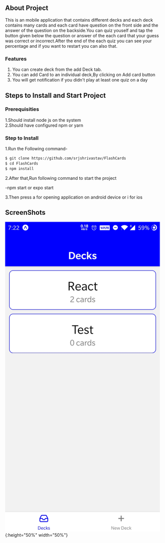 ## About Project

This is an mobile application that contains different decks and each deck contains many cards and each card have question on the front side and the answer of the question on the backside.You can quiz youself and tap the button given below the question or answer of the each card that your guess was correct or incorrect.After the end of the each quiz you can see your percentage and if you want to restart you can also that.

### Features

1. You can create deck from the add Deck tab.<br />
2. You can add Card to an individual deck,By clicking on Add card button<br />
3. You will get notification if you didn't play at least one quiz on a day

## Steps to Install and Start Project

### Prerequisities

1.Should install node js on the system<br/>
2.Should have configured npm or yarn

### Step to Install

1.Run the Following command-

```bash
$ git clone https://github.com/srjshrivastav/FlashCards
$ cd FlashCards
$ npm install
```

2.After that,Run following command to start the project

-npm start or expo start

3.Then press a for opening application on android device or i for ios

## ScreenShots

![Home](https://raw.githubusercontent.com/srjshrivastav/FlashCards/master/ScreenShots/Decks.jpg){:height="50%" width="50%"}
